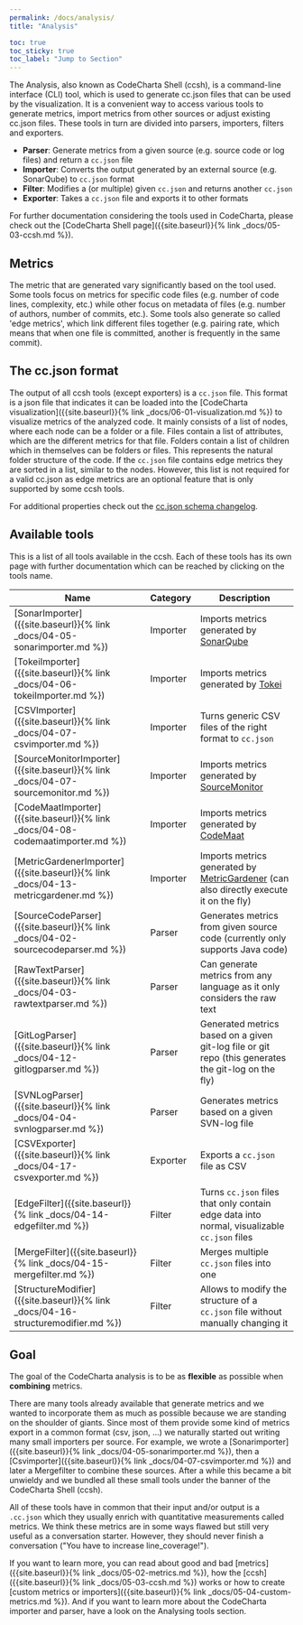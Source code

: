 ```yaml
---
permalink: /docs/analysis/
title: "Analysis"

toc: true
toc_sticky: true
toc_label: "Jump to Section"
---
```


The Analysis, also known as CodeCharta Shell (ccsh), is a command-line interface (CLI) tool, which is used to generate cc.json files that can be used by the visualization. It is a convenient way to access various tools to generate metrics, import metrics from other sources or adjust existing cc.json files. These tools in turn are divided into parsers, importers, filters and exporters.

- **Parser**: Generate metrics from a given source (e.g. source code or log files) and return a `cc.json` file
- **Importer**: Converts the output generated by an external source (e.g. SonarQube) to `cc.json` format
- **Filter**: Modifies a (or multiple) given `cc.json` and returns another `cc.json`
- **Exporter**: Takes a `cc.json` file and exports it to other formats

For further documentation considering the tools used in CodeCharta, please check out the [CodeCharta Shell page]({{site.baseurl}}{% link _docs/05-03-ccsh.md %}).

## Metrics

The metric that are generated vary significantly based on the tool used. Some tools focus on metrics for specific code files (e.g. number of code lines, complexity, etc.) while other focus on metadata of files (e.g. number of authors, number of commits, etc.). Some tools also generate so called 'edge metrics', which link different files together (e.g. pairing rate, which means that when one file is committed, another is frequently in the same commit).

## The cc.json format

The output of all ccsh tools (except exporters) is a `cc.json` file. This format is a json file that indicates it can be loaded into the [CodeCharta visualization]({{site.baseurl}}{% link _docs/06-01-visualization.md %}) to visualize metrics of the analyzed code. It mainly consists of a list of nodes, where each node can be a folder or a file. Files contain a list of attributes, which are the different metrics for that file. Folders contain a list of children which in themselves can be folders or files. This represents the natural folder structure of the code. If the `cc.json` file contains edge metrics they are sorted in a list, similar to the nodes. However, this list is not required for a valid cc.json as edge metrics are an optional feature that is only supported by some ccsh tools.

For additional properties check out the [cc.json schema changelog](https://github.com/MaibornWolff/codecharta/blob/main/CC_JSON_SCHEMA_CHANGELOG.md).

## Available tools

This is a list of all tools available in the ccsh. Each of these tools has its own page with further documentation which can be reached by clicking on the tools name.

| Name                                                                               | Category | Description                                                                                                                              |
| ---------------------------------------------------------------------------------- | -------- | ---------------------------------------------------------------------------------------------------------------------------------------- |
| [SonarImporter]({{site.baseurl}}{% link _docs/04-05-sonarimporter.md %})           | Importer | Imports metrics generated by [SonarQube](https://www.sonarsource.com/products/sonarqube/)                                                |
| [TokeiImporter]({{site.baseurl}}{% link _docs/04-06-tokeiImporter.md %})           | Importer | Imports metrics generated by [Tokei](https://github.com/XAMPPRocky/tokei)                                                                |
| [CSVImporter]({{site.baseurl}}{% link _docs/04-07-csvimporter.md %})               | Importer | Turns generic CSV files of the right format to `cc.json`                                                                                 |
| [SourceMonitorImporter]({{site.baseurl}}{% link _docs/04-07-sourcemonitor.md %})   | Importer | Imports metrics generated by [SourceMonitor](https://www.derpaul.net/SourceMonitor/)                                                     |
| [CodeMaatImporter]({{site.baseurl}}{% link _docs/04-08-codemaatimporter.md %})     | Importer | Imports metrics generated by [CodeMaat](https://github.com/adamtornhill/code-maat)                                                       |
| [MetricGardenerImporter]({{site.baseurl}}{% link _docs/04-13-metricgardener.md %}) | Importer | Imports metrics generated by [MetricGardener](https://github.com/MaibornWolff/metric-gardener) (can also directly execute it on the fly) |
| [SourceCodeParser]({{site.baseurl}}{% link _docs/04-02-sourcecodeparser.md %})     | Parser   | Generates metrics from given source code (currently only supports Java code)                                                             |
| [RawTextParser]({{site.baseurl}}{% link _docs/04-03-rawtextparser.md %})           | Parser   | Can generate metrics from any language as it only considers the raw text                                                                 |
| [GitLogParser]({{site.baseurl}}{% link _docs/04-12-gitlogparser.md %})             | Parser   | Generated metrics based on a given git-log file or git repo (this generates the git-log on the fly)                                      |
| [SVNLogParser]({{site.baseurl}}{% link _docs/04-04-svnlogparser.md %})             | Parser   | Generates metrics based on a given SVN-log file                                                                                          |
| [CSVExporter]({{site.baseurl}}{% link _docs/04-17-csvexporter.md %})               | Exporter | Exports a `cc.json` file as CSV                                                                                                          |
| [EdgeFilter]({{site.baseurl}}{% link _docs/04-14-edgefilter.md %})                 | Filter   | Turns `cc.json` files that only contain edge data into normal, visualizable `cc.json` files                                              |
| [MergeFilter]({{site.baseurl}}{% link _docs/04-15-mergefilter.md %})               | Filter   | Merges multiple `cc.json` files into one                                                                                                 |
| [StructureModifier]({{site.baseurl}}{% link _docs/04-16-structuremodifier.md %})   | Filter   | Allows to modify the structure of a `cc.json` file without manually changing it                                                          |

## Goal

The goal of the CodeCharta analysis is to be as **flexible** as possible when **combining** metrics.

There are many tools already available that generate metrics and we wanted to incorporate them as much as possible because we are standing on the shoulder of giants. Since most of them provide some kind of metrics export in a common format (csv, json, ...) we naturally started out writing many small importers per source. For example, we wrote a [Sonarimporter]({{site.baseurl}}{% link _docs/04-05-sonarimporter.md %}), then a [Csvimporter]({{site.baseurl}}{% link _docs/04-07-csvimporter.md %}) and later a Mergefilter to combine these sources. After a while this became a bit unwieldy and we bundled all these small tools under the banner of the CodeCharta Shell (ccsh).

All of these tools have in common that their input and/or output is a `.cc.json` which they usually enrich with quantitative measurements called metrics. We think these metrics are in some ways flawed but still very useful as a conversation starter. However, they should never finish a conversation ("You have to increase line_coverage!").

If you want to learn more, you can read about good and bad [metrics]({{site.baseurl}}{% link _docs/05-02-metrics.md %}), how the [ccsh]({{site.baseurl}}{% link _docs/05-03-ccsh.md %}) works or how to create [custom metrics or importers]({{site.baseurl}}{% link _docs/05-04-custom-metrics.md %}). And if you want to learn more about the CodeCharta importer and parser, have a look on the Analysing tools section.

